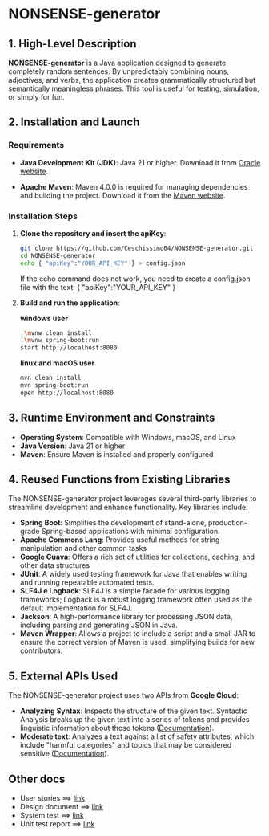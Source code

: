 # NONSENSE-generator

## 1. High-Level Description

**NONSENSE-generator** is a Java application designed to generate completely random sentences. By unpredictably combining nouns, adjectives, and verbs, the application creates grammatically structured but semantically meaningless phrases. This tool is useful for testing, simulation, or simply for fun.

## 2. Installation and Launch

### Requirements

* **Java Development Kit (JDK)**: Java 21 or higher. Download it from [Oracle website](https://www.oracle.com/it/java/technologies/downloads/#java24).

* **Apache Maven**: Maven 4.0.0 is required for managing dependencies and building the project. Download it from the [Maven website](https://maven.apache.org/download.cgi).

### Installation Steps

1. **Clone the repository and insert the apiKey**:

   ```bash
   git clone https://github.com/Ceschissimo04/NONSENSE-generator.git
   cd NONSENSE-generator
   echo { "apiKey":"YOUR_API_KEY" } > config.json  
   ```
   If the echo command does not work, you need to create a config.json file with the text: { "apiKey":"YOUR_API_KEY" }

2. **Build and run the application**:

    **windows user**
   ```bash
   .\mvnw clean install
   .\mvnw spring-boot:run
   start http://localhost:8080
   ```

   **linux and macOS user**
   ```bash
   mvn clean install
   mvn spring-boot:run
   open http://localhost:8080
   ```
   


## 3. Runtime Environment and Constraints

* **Operating System**: Compatible with Windows, macOS, and Linux
* **Java Version**: Java 21 or higher
* **Maven**: Ensure Maven is installed and properly configured



## 4. Reused Functions from Existing Libraries

The NONSENSE-generator project leverages several third-party libraries to streamline development and enhance functionality. Key libraries include:

* **Spring Boot**: Simplifies the development of stand-alone, production-grade Spring-based applications with minimal configuration.
* **Apache Commons Lang**: Provides useful methods for string manipulation and other common tasks
* **Google Guava**: Offers a rich set of utilities for collections, caching, and other data structures
* **JUnit**: A widely used testing framework for Java that enables writing and running repeatable automated tests.
* **SLF4J e Logback**: SLF4J is a simple facade for various logging frameworks; Logback is a robust logging framework often used as the default implementation for SLF4J.
* **Jackson**: A high-performance library for processing JSON data, including parsing and generating JSON in Java.
* **Maven Wrapper**: Allows a project to include a script and a small JAR to ensure the correct version of Maven is used, simplifying builds for new contributors.



## 5. External APIs Used

The NONSENSE-generator project uses two APIs from **Google Cloud**:
* **Analyzing Syntax**: Inspects the structure of the given text. Syntactic Analysis breaks up the given text into a series of tokens and provides linguistic information about those tokens ([Documentation](https://cloud.google.com/natural-language/docs/analyzing-syntax)).
* **Moderate text**: Analyzes a text against a list of safety attributes, which include "harmful categories" and topics that may be considered sensitive ([Documentation](https://cloud.google.com/natural-language/docs/moderating-text)).


## Other docs ##
* User stories ==> [link](https://studenti-team-l2ldmeti.atlassian.net/jira/software/projects/MBA/list)
* Design document ==> [link](docs/DesignDocument.md)
* System test ==> [link](docs/SystemTest.md)
* Unit test report ==> [link](https://html-preview.github.io/?url=https://github.com/Ceschissimo04/NONSENSE-generator/blob/main/docs/report/surefire.html)
